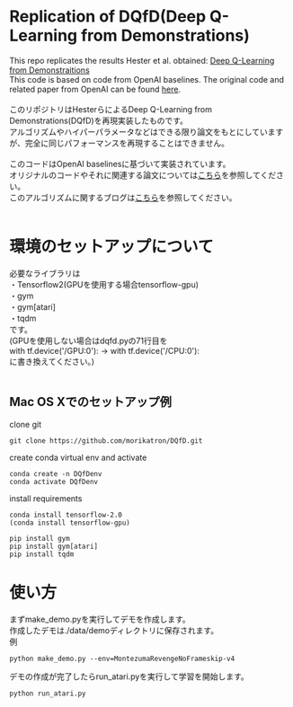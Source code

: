 # Replication of DQfD(Deep Q-Learning from Demonstrations)
This repo replicates the results Hester et al. obtained:
[Deep Q-Learning from Demonstraitions](https://arxiv.org/abs/1704.03732 "Deep Q-Learning from Demonstraitions")  
This code is based on code from OpenAI baselines. The original code and related paper from OpenAI can be found [here](https://github.com/openai/baselines "here").  
<br/>
このリポジトリはHesterらによるDeep Q-Learning from Demonstrations(DQfD)を再現実装したものです。  
アルゴリズムやハイパーパラメータなどはできる限り論文をもとにしていますが、完全に同じパフォーマンスを再現することはできません。  
<br/>
このコードはOpenAI baselinesに基づいて実装されています。  
オリジナルのコードやそれに関連する論文については[こちら](https://github.com/openai/baselines "こちら")を参照してください。  
このアルゴリズムに関するブログは[こちら]( "こちら")を参照してください。  
<br/>
# 環境のセットアップについて
必要なライブラリは  
・Tensorflow2(GPUを使用する場合tensorflow-gpu)  
・gym  
・gym[atari]  
・tqdm  
です。  
(GPUを使用しない場合はdqfd.pyの71行目を  
with tf.device('/GPU:0'): -> with tf.device('/CPU:0'):  
に書き換えてください。)  
<br/>
## Mac OS Xでのセットアップ例
clone git
```python:
git clone https://github.com/morikatron/DQfD.git
```

create conda virtual env and activate
```python:
conda create -n DQfDenv
conda activate DQfDenv
```

install requirements
```python:
conda install tensorflow-2.0
(conda install tensorflow-gpu)

pip install gym
pip install gym[atari]
pip install tqdm
```


# 使い方
まずmake_demo.pyを実行してデモを作成します。  
作成したデモは./data/demoディレクトリに保存されます。  
例
```python:
python make_demo.py --env=MontezumaRevengeNoFrameskip-v4
```

デモの作成が完了したらrun_atari.pyを実行して学習を開始します。  
```python:
python run_atari.py
```

